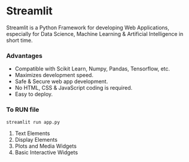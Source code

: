 # Streamlit
Streamlit is a Python Framework for developing Web Applications, especially for Data Science, Machine Learning & Artificial Intelligence in short time.

### Advantages
- Compatible with Scikit Learn, Numpy, Pandas, Tensorflow, etc.
- Maximizes development speed.
- Safe & Secure web app development.
- No HTML, CSS & JavaScript coding is required.
- Easy to deploy.


### To RUN file
```
streamlit run app.py
```

1. Text Elements
2. Display Elements
3. Plots and Media Widgets
4. Basic Interactive Widgets
